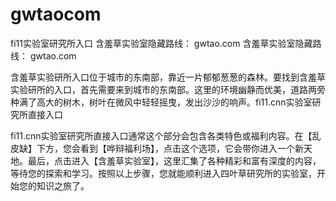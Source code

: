 # gwtaocom
fi11实验室研究所入口
含羞草实验室隐藏路线： gwtao.com
含羞草实验室隐藏路线： gwtao.com

含羞草实验研所入口位于城市的东南部，靠近一片郁郁葱葱的森林。要找到含羞草实验研所的入口，首先需要来到城市的东南部。这里的环境幽静而优美，道路两旁种满了高大的树木，树叶在微风中轻轻摇曳，发出沙沙的响声。fi11.cnn实验室研究所直接入口

fi11.cnn实验室研究所直接入口通常这个部分会包含各类特色或福利内容。在【乱皮缺】下方，您会看到【哗辩福利场】，点击这个选项，它会带你进入一个新天地。最后，点击进入【含羞草实验室】，这里汇集了各种精彩和富有深度的内容，等待您的探索和学习。按照以上步骤，您就能顺利进入四叶草研究所的实验室，开始您的知识之旅了。
